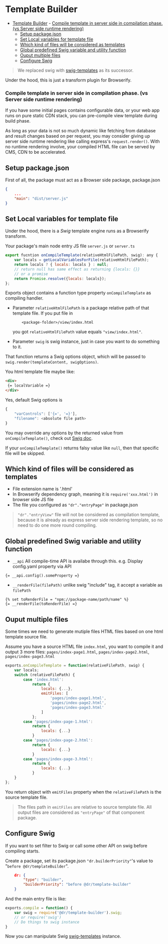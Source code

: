 Template Builder
=========

- [Template Builder](#template-builder)
		- [Compile template in server side in compilation phase. (vs Server side runtime rendering)](#compile-template-in-server-side-in-compilation-phase-vs-server-side-runtime-rendering)
	- [Setup package.json](#setup-packagejson)
	- [Set Local variables for template file](#set-local-variables-for-template-file)
	- [Which kind of files will be considered as templates](#which-kind-of-files-will-be-considered-as-templates)
	- [Global predefined Swig variable and utility function](#global-predefined-swig-variable-and-utility-function)
	- [Ouput multiple files](#ouput-multiple-files)
	- [Configure Swig](#configure-swig)

> We replaced swig with [swig-templates](https://www.npmjs.com/package/swig-templates) as its successor.

Under the hood, this is just a transform plugin for Browserify.


### Compile template in server side in compilation phase. (vs Server side runtime rendering)

If you have some initial pages contains configurable data, or your web app runs on pure static CDN stack, you can pre-compile view template during build phase.

As long as your data is not so much dynamic like fetching from database and result changes based on per request, you may consider giving up server side runtime rendering like calling express's  `request.render()`. With no runtime rendering
involve, your compiled HTML file can be served by CMS, CDN to be accelerated.

Setup package.json
-----------
First of all, the package must act as a Browser side package,
package.json
```json
{
	...
	"main": "dist/server.js"
}
```

Set Local variables for template file
-----------
Under the hood, there is a *Swig* template engine runs as a Browserify transform.

Your package's main node entry JS file `server.js` or `server.ts`
```js
export fucntion onCompileTemplate(relativeHtmlFilePath, swig): any {
	var locals = getLocalVariablesForFile(relativeHtmlFilePath);
	return locals ? { locals: locals } : null;
	// return null has same effect as returning {locals: {}}
	// or a promise
	return Promise.resolve({locals: locals});
};
```
Exports object contains a function type property `onCompileTemplate` as compiling handler.

- Parameter `relativeHtmlFilePath` is a package relative path of that template file. If you put file in
	```
		<package-folder>/view/index.html
	```
	you got `relativeHtmlFilePath` value equals `"view/index.html"`.

- Parameter `swig` is swig instance, just in case you want to do something to it.

That function returns a Swig options object, which will be passed to `swig.render(templateContent, swigOptions)`.

You html template file maybe like:

```html
<div>
 {= localVariable =}
</div>
```
Yes, default Swig options is
```javascript
{
	"varControls": ['{=', '=}'],
	"filename": <absolute file path>
}
```
You may override any options by the returned value from `onCompileTemplate()`, check out [Swig doc](http://paularmstrong.github.io/swig/docs/api/#render).

If your `onCompileTemplate()` returns falsy value like `null`, then that specific file will be skipped.

## Which kind of files will be considered as templates
- File extension name is '.html'
- In Browserify dependency graph, meaning it is `require('xxx.html')` in browser side JS file
- The file you configured as `"dr"."entryPage"` in package.json
 > `"dr"."entryView"` file will not be considered as compilation template, because it is already as express server side rendering template, so no need to do one more round compiling.

Global predefined Swig variable and utility function
-----------
- `__api` All compile-time API is availabe through this.
e.g. Display config.yaml property via API
```
{= __api.config().someProperty =}
```
- `__renderFile(filePath)` unlike swig "include" tag, it accept a variable as `filePath`
```
{% set toRenderFile = "npm://package-name/path/name" %}
{= __renderFile(toRenderFile) =}
```

## Ouput multiple files
Some times we need to generate mutiple files HTML files based on one html template source file.

Assume you have a source HTML file `index.html`, you want to compile it and output 3 more files: `pages/index-page1.html`, `pages/index-page2.html`, `pages/index-page3.html`

```js
exports.onCompileTemplate = function(relativeFilePath, swig) {
	var locals;
	switch (relativeFilePath) {
		case 'index.html':
			return {
				locals: {...},
				emitFiles: [
					'pages/index-page1.html',
					'pages/index-page2.html',
					'pages/index-page3.html'
				]
			};
		case 'pages/index-page-1.html':
			return {
				locals: {...}
			}
		case 'pages/index-page-2.html':
			return {
				locals: {...}
			}
		case 'pages/index-page-3.html':
			return {
				locals: {...}
			}
	}
};
```
You return object with `emitFiles` property when the `relativeFilePath` is the source template file.

> The files path in `emitFiles` are relative to source template file. All output files are considered as `"entryPage"` of that component package.


Configure Swig
-----------
If you want to set filter to Swig or call some other API on swig before compiling starts.

Create a package, set its package.json `"dr.builderPriority"`'s value to "`before @dr/templateBuilder`".

```json
	dr: {
		"type": "builder",
		"builderPriority": "before @dr/template-builder"
	}
```

And the main entry file is like:

```javascript
exports.compile = function() {
	var swig = require('@dr/template-builder').swig;
	// or require('swig')
	// Do things to swig instance
}
```
Now you can manipulate Swig [swig-templates](https://github.com/node-swig/swig-templates) instance.
